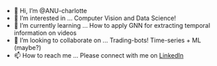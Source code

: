 - 👋 Hi, I’m @ANU-charlotte
- 👀 I’m interested in ... Computer Vision and Data Science!
- 🌱 I’m currently learning ... How to apply GNN for extracting temporal information on videos 
- 💞️ I’m looking to collaborate on ... Trading-bots! Time-series + ML (maybe?)
- 📫 How to reach me ... Please connect with me on [LinkedIn](https://www.linkedin.com/in/charlotte-kwong-351503201/)   

<!---
ANU-charlotte/ANU-charlotte is a ✨ special ✨ repository because its `README.md` (this file) appears on your GitHub profile.
You can click the Preview link to take a look at your changes.
--->
